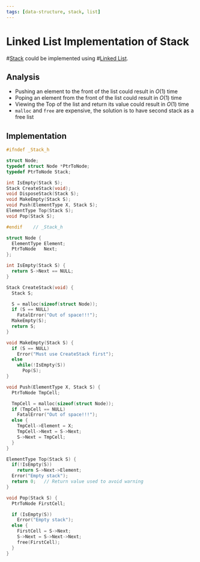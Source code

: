 ```yaml
---
tags: [data-structure, stack, list]
---
```


# Linked List Implementation of Stack

#[Stack](202112031157.md) could be implemented using #[Linked List](202110191729.md).

## Analysis

- Pushing an element to the front of the list could result in $O(1)$ time
- Poping an element from the front of the list could result in $O(1)$ time
- Viewing the Top of the list and return its value could result in $O(1)$ time
- `malloc` and `free` are expensive, the solution is to have second stack as a
  free list

## Implementation

```c
#ifndef _Stack_h

struct Node;
typedef struct Node *PtrToNode;
typedef PtrToNode Stack;

int IsEmpty(Stack S);
Stack CreateStack(void);
void DisposeStack(Stack S);
void MakeEmpty(Stack S);
void Push(ElementType X, Stack S);
ElementType Top(Stack S);
void Pop(Stack S);

#endif    // _Stack_h
```

```c
struct Node {
  ElementType Element;
  PtrToNode   Next;
};

int IsEmpty(Stack S) {
  return S->Next == NULL;
}

Stack CreateStack(void) {
  Stack S;

  S = malloc(sizeof(struct Node));
  if (S == NULL)
    FatalError("Out of space!!!");
  MakeEmpty(S);
  return S;
}

void MakeEmpty(Stack S) {
  if (S == NULL)
    Error("Must use CreateStack first");
  else
    while(!IsEmpty(S))
      Pop(S);
}

void Push(ElementType X, Stack S) {
  PtrToNode TmpCell;

  TmpCell = malloc(sizeof(struct Node));
  if (TmpCell == NULL)
    FatalError("Out of space!!!");
  else {
    TmpCell->Element = X;
    TmpCell->Next = S->Next;
    S->Next = TmpCell;
  }
}

ElementType Top(Stack S) {
  if(!IsEmpty(S))
    return S->Next->Element;
  Error("Empty stack");
  return 0;   // Return value used to avoid warning
}

void Pop(Stack S) {
  PtrToNode FirstCell;

  if (IsEmpty(S))
    Error("Empty stack");
  else {
    FirstCell = S->Next;
    S->Next = S->Next->Next;
    free(FirstCell);
  }
}
```

